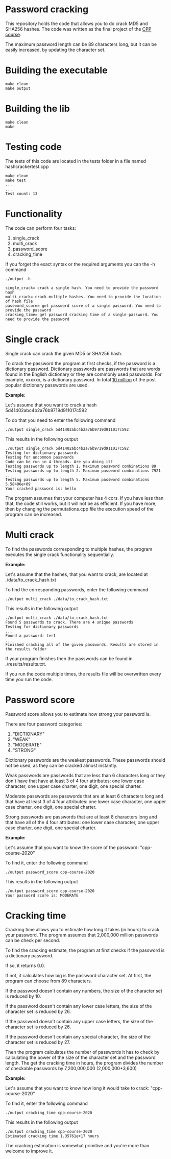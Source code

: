 # Password cracking
This repository holds the code that allows you to do crack MD5 and SHA256 hashes.
The code was written as the final project of the <a href="https://courses.cs.ut.ee/2020/cpp/spring">CPP course</a>.

The maximum password length can be 89 characters long, but it can be easily increased, by updating the character set.


# Building the executable

```
make clean
make output
```

# Building the lib

```
make clean
make
```

# Testing code

The tests of this code are located in the tests folder in a file named hashcrackertest.cpp

```
make clean
make test
...
...
Test count: 13
```

# Functionality

The code can perform four tasks:

1. single_crack
2. multi_crack
3. password_score
4. cracking_time

If you forget the exact syntax or the required arguments you can the -h command

```
./output -h

single_crack= crack a single hash. You need to provide the password hash
multi_crack= crack multiple hashes. You need to provide the location of hash file
password_score= get password score of a single password. You need to provide the password
cracking_time= get password cracking time of a single password. You need to provide the password
```


# Single crack 

Single crack can crack the given MD5 or SHA256 hash. 

To crack the password the program at first checks, if the password is a dictionary password.
Dictionary passwords are passwords that are words found in the English dictionary or they are commonly used passwords. For example, xxxxxx, is a dictionary password.
In total <a href="https://github.com/danielmiessler/SecLists/blob/master/Passwords/Common-Credentials/10-million-password-list-top-1000000.txt">10 million</a> of the post popular dictionary passwords are used.

<b>Example:</b>

Let's assume that you want to crack a hash 5d41402abc4b2a76b9719d911017c592

To do that you need to enter the following command

```
./output single_crack 5d41402abc4b2a76b9719d911017c592
```

This results in the following output
```
./output single_crack 5d41402abc4b2a76b9719d911017c592
Testing for dictionary passwords
Testing for uncommon passwords
Code can be run in 4 threads. Are you doing it?
Testing passwords up to length 1. Maximum password combinations 89
Testing passwords up to length 2. Maximum password combinations 7921
...
Testing passwords up to length 5. Maximum password combinations 5.58406e+09
Your cracked password is: hello
```

The program assumes that your computer has 4 cors. If you have less than that, the code still works, but it will
not be as efficient. If you have more, then by changing the permutations.cpp file the execution speed of the program can
be increased.

# Multi crack 

To find the passwords corresponding to multiple hashes, the program executes the single crack functionality 
sequentially.

<b>Example:</b>

Let's assume that the hashes, that you want to crack, are located at ./data/to_crack_hash.txt

To find the corresponding passwords, enter the following command

```
./output multi_crack ./data/to_crack_hash.txt
```

This results in the following output
```
./output multi_crack ./data/to_crack_hash.txt
Found 5 passwords to crack. There are 4 unique passwords
Testing for dictionary passwords
...
Found a password: ter1
...
Finished cracking all of the given passwords. Results are stored in the results folder
```

If your program finishes then the passwords can be found in ./results/results.txt.

If you run the code multiple times, the results file will be overwritten every time you run the code. 


# Password score 

Password score allows you to estimate how strong your password is.

There are four password categories:

1. "DICTIONARY"
2. "WEAK"
3. "MODERATE"
4. "STRONG"

Dictionary passwords are the weakest passwords. These passwords should not be used, as they can be cracked almost instantly.

Weak passwords are passwords that are less than 6 characters long or they don't have that have at least 3 of 4 four attributes: one lower case character,
one upper case charter, one digit, one special charter.

Moderate passwords are passwords that are at least 6 characters long and that have at least 3 of 4 four attributes: one lower case character,
one upper case charter, one digit, one special charter.

Strong passwords are passwords that are at least 8 characters long and that have all of the 4 four attributes: one lower case character,
one upper case charter, one digit, one special charter.


<b>Example:</b>

Let's assume that you want to know the score of the password: "cpp-course-2020"

To find it, enter the following command

```
./output password_score cpp-course-2020
```

This results in the following output
```
./output password_score cpp-course-2020
Your password score is: MODERATE
```

# Cracking time 

Cracking time allows you to estimate how long it takes (in hours) to crack your password.
The program assumes that 2,000,000 million passwords can be check per second.

To find the cracking estimate, the program at first checks if the password is a dictionary password.

If so, it returns 0.0.

If not, it calculates how big is the password character set. At first, the program can choose from 89 characters.

If the password doesn't contain any numbers, the size of the character set is reduced by 10.

If the password doesn't contain any lower case letters, the size of the character set is reduced by 26.

If the password doesn't contain any upper case letters, the size of the character set is reduced by 26.

If the password doesn't contain any special character, the size of the character set is reduced by 27.

Then the program calculates the number of passwords it has to check by calculating the power of the size of the character set and the password length.
The get the cracking time in hours, the program divides the number of checkable passwords by 7,200,000,000 (2,000,000*3,600)

<b>Example:</b>

Let's assume that you want to know how long it would take to crack: "cpp-course-2020"

To find it, enter the following command

```
./output cracking_time cpp-course-2020
```

This results in the following output
```
./output cracking_time cpp-course-2020
Estimated cracking time 1.35761e+17 hours
```

The cracking estimation is somewhat primitive and you're more than welcome to improve it.

